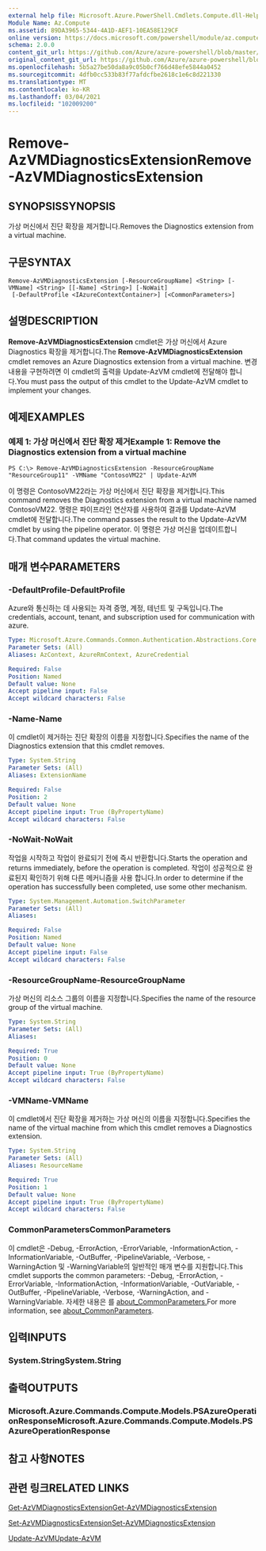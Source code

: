 ```yaml
---
external help file: Microsoft.Azure.PowerShell.Cmdlets.Compute.dll-Help.xml
Module Name: Az.Compute
ms.assetid: 89DA3965-5344-4A1D-AEF1-10EA58E129CF
online version: https://docs.microsoft.com/powershell/module/az.compute/remove-azvmdiagnosticsextension
schema: 2.0.0
content_git_url: https://github.com/Azure/azure-powershell/blob/master/src/Compute/Compute/help/Remove-AzVMDiagnosticsExtension.md
original_content_git_url: https://github.com/Azure/azure-powershell/blob/master/src/Compute/Compute/help/Remove-AzVMDiagnosticsExtension.md
ms.openlocfilehash: 5b5a27be50da8a9c05b0cf766d48efe5844a0452
ms.sourcegitcommit: 4dfb0cc533b83f77afdcfbe2618c1e6c8d221330
ms.translationtype: MT
ms.contentlocale: ko-KR
ms.lasthandoff: 03/04/2021
ms.locfileid: "102009200"
---
```

# <span data-ttu-id="eb694-101">Remove-AzVMDiagnosticsExtension</span><span class="sxs-lookup"><span data-stu-id="eb694-101">Remove-AzVMDiagnosticsExtension</span></span>

## <span data-ttu-id="eb694-102">SYNOPSIS</span><span class="sxs-lookup"><span data-stu-id="eb694-102">SYNOPSIS</span></span>
<span data-ttu-id="eb694-103">가상 머신에서 진단 확장을 제거합니다.</span><span class="sxs-lookup"><span data-stu-id="eb694-103">Removes the Diagnostics extension from a virtual machine.</span></span>

## <span data-ttu-id="eb694-104">구문</span><span class="sxs-lookup"><span data-stu-id="eb694-104">SYNTAX</span></span>

```
Remove-AzVMDiagnosticsExtension [-ResourceGroupName] <String> [-VMName] <String> [[-Name] <String>] [-NoWait]
 [-DefaultProfile <IAzureContextContainer>] [<CommonParameters>]
```

## <span data-ttu-id="eb694-105">설명</span><span class="sxs-lookup"><span data-stu-id="eb694-105">DESCRIPTION</span></span>
<span data-ttu-id="eb694-106">**Remove-AzVMDiagnosticsExtension** cmdlet은 가상 머신에서 Azure Diagnostics 확장을 제거합니다.</span><span class="sxs-lookup"><span data-stu-id="eb694-106">The **Remove-AzVMDiagnosticsExtension** cmdlet removes an Azure Diagnostics extension from a virtual machine.</span></span>
<span data-ttu-id="eb694-107">변경 내용을 구현하려면 이 cmdlet의 출력을 Update-AzVM cmdlet에 전달해야 합니다.</span><span class="sxs-lookup"><span data-stu-id="eb694-107">You must pass the output of this cmdlet to the Update-AzVM cmdlet to implement your changes.</span></span>

## <span data-ttu-id="eb694-108">예제</span><span class="sxs-lookup"><span data-stu-id="eb694-108">EXAMPLES</span></span>

### <span data-ttu-id="eb694-109">예제 1: 가상 머신에서 진단 확장 제거</span><span class="sxs-lookup"><span data-stu-id="eb694-109">Example 1: Remove the Diagnostics extension from a virtual machine</span></span>
```
PS C:\> Remove-AzVMDiagnosticsExtension -ResourceGroupName "ResourceGroup11" -VMName "ContosoVM22" | Update-AzVM
```

<span data-ttu-id="eb694-110">이 명령은 ContosoVM22라는 가상 머신에서 진단 확장을 제거합니다.</span><span class="sxs-lookup"><span data-stu-id="eb694-110">This command removes the Diagnostics extension from a virtual machine named ContosoVM22.</span></span>
<span data-ttu-id="eb694-111">명령은 파이프라인 연산자를 사용하여 결과를 Update-AzVM cmdlet에 전달합니다.</span><span class="sxs-lookup"><span data-stu-id="eb694-111">The command passes the result to the Update-AzVM cmdlet by using the pipeline operator.</span></span>
<span data-ttu-id="eb694-112">이 명령은 가상 머신을 업데이트합니다.</span><span class="sxs-lookup"><span data-stu-id="eb694-112">That command updates the virtual machine.</span></span>

## <span data-ttu-id="eb694-113">매개 변수</span><span class="sxs-lookup"><span data-stu-id="eb694-113">PARAMETERS</span></span>

### <span data-ttu-id="eb694-114">-DefaultProfile</span><span class="sxs-lookup"><span data-stu-id="eb694-114">-DefaultProfile</span></span>
<span data-ttu-id="eb694-115">Azure와 통신하는 데 사용되는 자격 증명, 계정, 테넌트 및 구독입니다.</span><span class="sxs-lookup"><span data-stu-id="eb694-115">The credentials, account, tenant, and subscription used for communication with azure.</span></span>

```yaml
Type: Microsoft.Azure.Commands.Common.Authentication.Abstractions.Core.IAzureContextContainer
Parameter Sets: (All)
Aliases: AzContext, AzureRmContext, AzureCredential

Required: False
Position: Named
Default value: None
Accept pipeline input: False
Accept wildcard characters: False
```

### <span data-ttu-id="eb694-116">-Name</span><span class="sxs-lookup"><span data-stu-id="eb694-116">-Name</span></span>
<span data-ttu-id="eb694-117">이 cmdlet이 제거하는 진단 확장의 이름을 지정합니다.</span><span class="sxs-lookup"><span data-stu-id="eb694-117">Specifies the name of the Diagnostics extension that this cmdlet removes.</span></span>

```yaml
Type: System.String
Parameter Sets: (All)
Aliases: ExtensionName

Required: False
Position: 2
Default value: None
Accept pipeline input: True (ByPropertyName)
Accept wildcard characters: False
```

### <span data-ttu-id="eb694-118">-NoWait</span><span class="sxs-lookup"><span data-stu-id="eb694-118">-NoWait</span></span>
<span data-ttu-id="eb694-119">작업을 시작하고 작업이 완료되기 전에 즉시 반환합니다.</span><span class="sxs-lookup"><span data-stu-id="eb694-119">Starts the operation and returns immediately, before the operation is completed.</span></span> <span data-ttu-id="eb694-120">작업이 성공적으로 완료된지 확인하기 위해 다른 메커니즘을 사용 합니다.</span><span class="sxs-lookup"><span data-stu-id="eb694-120">In order to determine if the operation has successfully been completed, use some other mechanism.</span></span>

```yaml
Type: System.Management.Automation.SwitchParameter
Parameter Sets: (All)
Aliases:

Required: False
Position: Named
Default value: None
Accept pipeline input: False
Accept wildcard characters: False
```

### <span data-ttu-id="eb694-121">-ResourceGroupName</span><span class="sxs-lookup"><span data-stu-id="eb694-121">-ResourceGroupName</span></span>
<span data-ttu-id="eb694-122">가상 머신의 리소스 그룹의 이름을 지정합니다.</span><span class="sxs-lookup"><span data-stu-id="eb694-122">Specifies the name of the resource group of the virtual machine.</span></span>

```yaml
Type: System.String
Parameter Sets: (All)
Aliases:

Required: True
Position: 0
Default value: None
Accept pipeline input: True (ByPropertyName)
Accept wildcard characters: False
```

### <span data-ttu-id="eb694-123">-VMName</span><span class="sxs-lookup"><span data-stu-id="eb694-123">-VMName</span></span>
<span data-ttu-id="eb694-124">이 cmdlet에서 진단 확장을 제거하는 가상 머신의 이름을 지정합니다.</span><span class="sxs-lookup"><span data-stu-id="eb694-124">Specifies the name of the virtual machine from which this cmdlet removes a Diagnostics extension.</span></span>

```yaml
Type: System.String
Parameter Sets: (All)
Aliases: ResourceName

Required: True
Position: 1
Default value: None
Accept pipeline input: True (ByPropertyName)
Accept wildcard characters: False
```

### <span data-ttu-id="eb694-125">CommonParameters</span><span class="sxs-lookup"><span data-stu-id="eb694-125">CommonParameters</span></span>
<span data-ttu-id="eb694-126">이 cmdlet은 -Debug, -ErrorAction, -ErrorVariable, -InformationAction, -InformationVariable, -OutBuffer, -PipelineVariable, -Verbose, -WarningAction 및 -WarningVariable의 일반적인 매개 변수를 지원합니다.</span><span class="sxs-lookup"><span data-stu-id="eb694-126">This cmdlet supports the common parameters: -Debug, -ErrorAction, -ErrorVariable, -InformationAction, -InformationVariable, -OutVariable, -OutBuffer, -PipelineVariable, -Verbose, -WarningAction, and -WarningVariable.</span></span> <span data-ttu-id="eb694-127">자세한 내용은 를 [about_CommonParameters.](http://go.microsoft.com/fwlink/?LinkID=113216)</span><span class="sxs-lookup"><span data-stu-id="eb694-127">For more information, see [about_CommonParameters](http://go.microsoft.com/fwlink/?LinkID=113216).</span></span>

## <span data-ttu-id="eb694-128">입력</span><span class="sxs-lookup"><span data-stu-id="eb694-128">INPUTS</span></span>

### <span data-ttu-id="eb694-129">System.String</span><span class="sxs-lookup"><span data-stu-id="eb694-129">System.String</span></span>

## <span data-ttu-id="eb694-130">출력</span><span class="sxs-lookup"><span data-stu-id="eb694-130">OUTPUTS</span></span>

### <span data-ttu-id="eb694-131">Microsoft.Azure.Commands.Compute.Models.PSAzureOperationResponse</span><span class="sxs-lookup"><span data-stu-id="eb694-131">Microsoft.Azure.Commands.Compute.Models.PSAzureOperationResponse</span></span>

## <span data-ttu-id="eb694-132">참고 사항</span><span class="sxs-lookup"><span data-stu-id="eb694-132">NOTES</span></span>

## <span data-ttu-id="eb694-133">관련 링크</span><span class="sxs-lookup"><span data-stu-id="eb694-133">RELATED LINKS</span></span>

[<span data-ttu-id="eb694-134">Get-AzVMDiagnosticsExtension</span><span class="sxs-lookup"><span data-stu-id="eb694-134">Get-AzVMDiagnosticsExtension</span></span>](./Get-AzVMDiagnosticsExtension.md)

[<span data-ttu-id="eb694-135">Set-AzVMDiagnosticsExtension</span><span class="sxs-lookup"><span data-stu-id="eb694-135">Set-AzVMDiagnosticsExtension</span></span>](./Set-AzVMDiagnosticsExtension.md)

[<span data-ttu-id="eb694-136">Update-AzVM</span><span class="sxs-lookup"><span data-stu-id="eb694-136">Update-AzVM</span></span>](./Update-AzVM.md)



